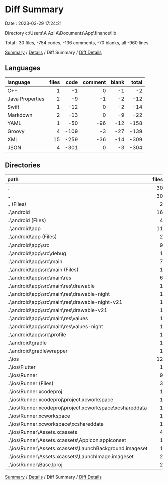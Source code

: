 # Diff Summary

Date : 2023-03-29 17:24:21

Directory c:\\Users\\A Azi A\\Documents\\App\\finance\\lib

Total : 30 files,  -754 codes, -136 comments, -70 blanks, all -960 lines

[Summary](results.md) / [Details](details.md) / Diff Summary / [Diff Details](diff-details.md)

## Languages
| language | files | code | comment | blank | total |
| :--- | ---: | ---: | ---: | ---: | ---: |
| C++ | 1 | -1 | 0 | -1 | -2 |
| Java Properties | 2 | -9 | -1 | -2 | -12 |
| Swift | 1 | -12 | 0 | -2 | -14 |
| Markdown | 2 | -13 | 0 | -9 | -22 |
| YAML | 1 | -50 | -96 | -12 | -158 |
| Groovy | 4 | -109 | -3 | -27 | -139 |
| XML | 15 | -259 | -36 | -14 | -309 |
| JSON | 4 | -301 | 0 | -3 | -304 |

## Directories
| path | files | code | comment | blank | total |
| :--- | ---: | ---: | ---: | ---: | ---: |
| . | 30 | -754 | -136 | -70 | -960 |
| .. | 30 | -754 | -136 | -70 | -960 |
| .. (Files) | 2 | -60 | -96 | -19 | -175 |
| ..\\android | 16 | -291 | -38 | -39 | -368 |
| ..\\android (Files) | 4 | -45 | 0 | -12 | -57 |
| ..\\android\\app | 11 | -241 | -37 | -26 | -304 |
| ..\\android\\app (Files) | 2 | -139 | -3 | -16 | -158 |
| ..\\android\\app\\src | 9 | -102 | -34 | -10 | -146 |
| ..\\android\\app\\src\\debug | 1 | -5 | -3 | -4 | -12 |
| ..\\android\\app\\src\\main | 7 | -92 | -28 | -4 | -124 |
| ..\\android\\app\\src\\main (Files) | 1 | -35 | -10 | -4 | -49 |
| ..\\android\\app\\src\\main\\res | 6 | -57 | -18 | 0 | -75 |
| ..\\android\\app\\src\\main\\res\\drawable | 1 | -9 | 0 | 0 | -9 |
| ..\\android\\app\\src\\main\\res\\drawable-night | 1 | -9 | 0 | 0 | -9 |
| ..\\android\\app\\src\\main\\res\\drawable-night-v21 | 1 | -9 | 0 | 0 | -9 |
| ..\\android\\app\\src\\main\\res\\drawable-v21 | 1 | -9 | 0 | 0 | -9 |
| ..\\android\\app\\src\\main\\res\\values | 1 | -11 | -9 | 0 | -20 |
| ..\\android\\app\\src\\main\\res\\values-night | 1 | -10 | -9 | 0 | -19 |
| ..\\android\\app\\src\\profile | 1 | -5 | -3 | -2 | -10 |
| ..\\android\\gradle | 1 | -5 | -1 | -1 | -7 |
| ..\\android\\gradle\\wrapper | 1 | -5 | -1 | -1 | -7 |
| ..\\ios | 12 | -403 | -2 | -12 | -417 |
| ..\\ios\\Flutter | 1 | -26 | 0 | -1 | -27 |
| ..\\ios\\Runner | 9 | -361 | -2 | -9 | -372 |
| ..\\ios\\Runner (Files) | 3 | -60 | 0 | -3 | -63 |
| ..\\ios\\Runner.xcodeproj | 1 | -8 | 0 | -1 | -9 |
| ..\\ios\\Runner.xcodeproj\\project.xcworkspace | 1 | -8 | 0 | -1 | -9 |
| ..\\ios\\Runner.xcodeproj\\project.xcworkspace\\xcshareddata | 1 | -8 | 0 | -1 | -9 |
| ..\\ios\\Runner.xcworkspace | 1 | -8 | 0 | -1 | -9 |
| ..\\ios\\Runner.xcworkspace\\xcshareddata | 1 | -8 | 0 | -1 | -9 |
| ..\\ios\\Runner\\Assets.xcassets | 4 | -233 | 0 | -5 | -238 |
| ..\\ios\\Runner\\Assets.xcassets\\AppIcon.appiconset | 1 | -122 | 0 | -1 | -123 |
| ..\\ios\\Runner\\Assets.xcassets\\LaunchBackground.imageset | 1 | -52 | 0 | -1 | -53 |
| ..\\ios\\Runner\\Assets.xcassets\\LaunchImage.imageset | 2 | -59 | 0 | -3 | -62 |
| ..\\ios\\Runner\\Base.lproj | 2 | -68 | -2 | -1 | -71 |

[Summary](results.md) / [Details](details.md) / Diff Summary / [Diff Details](diff-details.md)